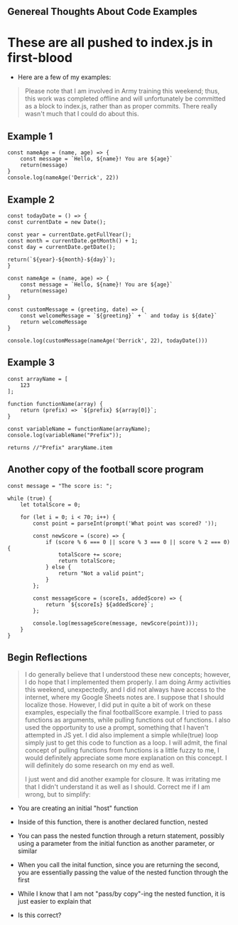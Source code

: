 ## Genereal Thoughts About Code Examples ##

# These are all pushed to index.js in first-blood #
* Here are a few of my examples:
> Please note that I am involved in Army training this weekend; thus, this work was completed offline and will unfortunately be committed as a block to index.js, rather than as proper commits.
> There really wasn't much that I could do about this.

## Example 1 ##
```
const nameAge = (name, age) => {
	const message = `Hello, ${name}! You are ${age}`
	return(message)
}
console.log(nameAge('Derrick', 22))
```
## Example 2 ##
```
const todayDate = () => {
const currentDate = new Date();
 
const year = currentDate.getFullYear();
const month = currentDate.getMonth() + 1;
const day = currentDate.getDate();

return(`${year}-${month}-${day}`);
}

const nameAge = (name, age) => {
	const message = `Hello, ${name}! You are ${age}`
	return(message)
}

const customMessage = (greeting, date) => {
    const welcomeMessage = `${greeting}` + ` and today is ${date}`
    return welcomeMessage
}

console.log(customMessage(nameAge('Derrick', 22), todayDate()))

```
## Example 3 ##
```
const arrayName = [
    123
];

function functionName(array) {
    return (prefix) => `${prefix} ${array[0]}`;
}

const variableName = functionName(arrayName);
console.log(variableName("Prefix"));

returns //"Prefix" araryName.item
```
## Another copy of the football score program ##
```
const message = "The score is: ";

while (true) {
    let totalScore = 0;

    for (let i = 0; i < 70; i++) {
        const point = parseInt(prompt('What point was scored? '));
        
        const newScore = (score) => {
            if (score % 6 === 0 || score % 3 === 0 || score % 2 === 0) {
                totalScore += score;
                return totalScore;
            } else {
                return "Not a valid point";
            } 
        };
        
        const messageScore = (scoreIs, addedScore) => {
            return `${scoreIs} ${addedScore}`;
        };

        console.log(messageScore(message, newScore(point)));
    }
}
```

## Begin Reflections ##
> I do generally believe that I understood these new concepts; however, I do hope that I implemented them properly. I am doing Army activities this weekend, unexpectedly, and I did not always have access
> to the internet, where my Google Sheets notes are. I suppose that I should localize those. However, I did put in quite a bit of work on these examples, especially the final footballScore example. I tried
> to pass functions as arguments, while pulling functions out of functions. I also used the opportunity to use a prompt, something that I haven't attempted in JS yet. I did also implement a simple while(true)
> loop simply just to get this code to function as a loop. I will admit, the final concept of pulling functions from functions is a little fuzzy to me, I would definitely appreciate some more explanation on
> this concept. I will definitely do some research on my end as well.
>
> I just went and did another example for closure. It was irritating me that I didn't understand it as well as I should. Correct me if I am wrong, but to simplify:

* You are creating an initial "host" function
* Inside of this function, there is another declared function, nested
* You can pass the nested function through a return statement, possibly using a parameter from the initial function as another parameter, or similar
* When you call the inital function, since you are returning the second, you are essentially passing the value of the nested function through the first
* While I know that I am not "pass/by copy"-ing the nested function, it is just easier to explain that

* Is this correct?
